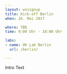 ```yaml
---
layout: wssignup
title: Kick-off Berlin
when: 26. Mai 2017

where: TBD
time: 9:00 Uhr - 18:00 Uhr 

labs:
- name: OK Lab Berlin
  url: /berlin/

---
```


Intro Text